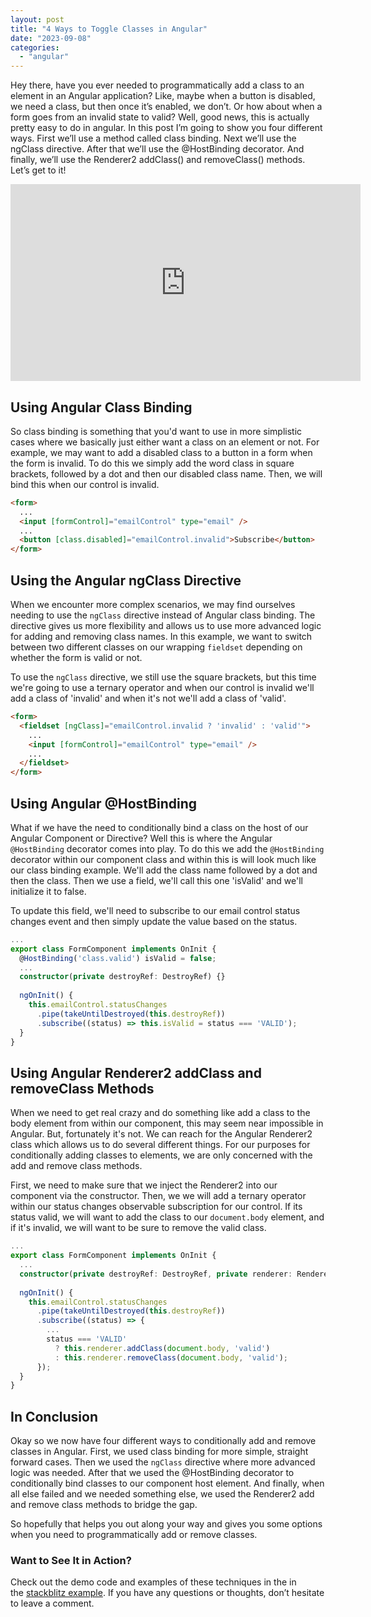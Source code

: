 ```yaml
---
layout: post
title: "4 Ways to Toggle Classes in Angular"
date: "2023-09-08"
categories: 
  - "angular"
---
```


<p class="intro"><span class="dropcap">H</span>ey there, have you ever needed to programmatically add a class to an element in an Angular application? Like, maybe when a button is disabled, we need a class, but then once it’s enabled, we don’t. Or how about when a form goes from an invalid state to valid? Well, good news, this is actually pretty easy to do in angular. In this post I’m going to show you four different ways. First we’ll use a method called class binding. Next we’ll use the ngClass directive. After that we’ll use the @HostBinding decorator. And finally, we’ll use the Renderer2 addClass() and removeClass() methods. Let’s get to it!</p>

<iframe width="560" height="315" src="https://www.youtube.com/embed/sAa8QyFkVkI?si=gDlU5fjI5mZHY2F8" title="YouTube video player" frameborder="0" allow="accelerometer; autoplay; clipboard-write; encrypted-media; gyroscope; picture-in-picture; web-share" allowfullscreen></iframe>

## Using Angular Class Binding

So class binding is something that you'd want to use in more simplistic cases where we basically just either want a class on an element or not. For example, we may want to add a disabled class to a button in a form when the form is invalid. To do this we simply add the word class in square brackets, followed by a dot and then our disabled class name. Then, we will bind this when our control is invalid.

```html
<form>
  ...
  <input [formControl]="emailControl" type="email" />
  ...
  <button [class.disabled]="emailControl.invalid">Subscribe</button>
</form>
```

## Using the Angular ngClass Directive

When we encounter more complex scenarios, we may find ourselves needing to use the `ngClass` directive instead of Angular class binding. The directive gives us more flexibility and allows us to use more advanced logic for adding and removing class names. In this example, we want to switch between two different classes on our wrapping `fieldset` depending on whether the form is valid or not.

To use the `ngClass` directive, we still use the square brackets, but this time we're going to use a ternary operator and when our control is invalid we'll add a class of 'invalid' and when it's not we'll add a class of 'valid'.

```html
<form>
  <fieldset [ngClass]="emailControl.invalid ? 'invalid' : 'valid'">
    ...
    <input [formControl]="emailControl" type="email" />
    ...
  </fieldset>
</form>
```

## Using Angular @HostBinding

What if we have the need to conditionally bind a class on the host of our Angular Component or Directive? Well this is where the Angular `@HostBinding` decorator comes into play. To do this we add the `@HostBinding` decorator within our component class and within this is will look much like our class binding example. We'll add the class name followed by a dot and then the class. Then we use a field, we'll call this one 'isValid' and we'll initialize it to false.

To update this field, we'll need to subscribe to our email control status changes event and then simply update the value based on the status.

```typescript
...
export class FormComponent implements OnInit {
  @HostBinding('class.valid') isValid = false;
  ...
  constructor(private destroyRef: DestroyRef) {}
    
  ngOnInit() {
    this.emailControl.statusChanges
      .pipe(takeUntilDestroyed(this.destroyRef))
      .subscribe((status) => this.isValid = status === 'VALID');
  }
}
```

## Using Angular Renderer2 addClass and removeClass Methods

When we need to get real crazy and do something like add a class to the body element from within our component, this may seem near impossible in Angular. But, fortunately it's not. We can reach for the Angular Renderer2 class which allows us to do several different things. For our purposes for conditionally adding classes to elements, we are only concerned with the add and remove class methods.

First, we need to make sure that we inject the Renderer2 into our component via the constructor. Then, we we will add a ternary operator within our status changes observable subscription for our control. If its status valid, we will want to add the class to our `document.body` element, and if it's invalid, we will want to be sure to remove the valid class.

```typescript
...
export class FormComponent implements OnInit {
  ...
  constructor(private destroyRef: DestroyRef, private renderer: Renderer2) {}
    
  ngOnInit() {
    this.emailControl.statusChanges
      .pipe(takeUntilDestroyed(this.destroyRef))
      .subscribe((status) => {
        ...
        status === 'VALID'
          ? this.renderer.addClass(document.body, 'valid')
          : this.renderer.removeClass(document.body, 'valid');
      });
  }
}
```

## In Conclusion

Okay so we now have four different ways to conditionally add and remove classes in Angular. First, we used class binding for more simple, straight forward cases. Then we used the `ngClass` directive where more advanced logic was needed. After that we used the @HostBinding decorator to conditionally bind classes to our component host element. And finally, when all else failed and we needed something else, we used the Renderer2 add and remove class methods to bridge the gap.

So hopefully that helps you out along your way and gives you some options when you need to programmatically add or remove classes.

### Want to See It in Action?

Check out the demo code and examples of these techniques in the in the [stackblitz example](https://stackblitz-starters-gn5o3d.stackblitz.io). If you have any questions or thoughts, don’t hesitate to leave a comment.
